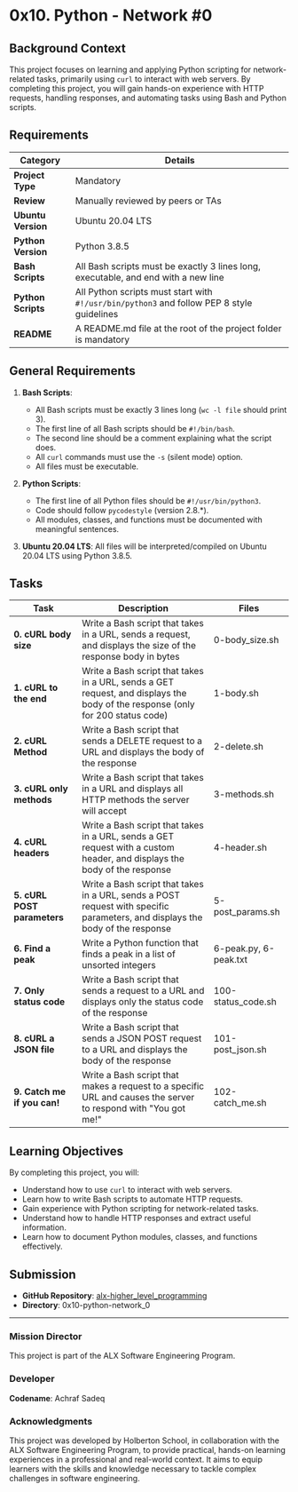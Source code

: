 # 0x10. Python - Network #0

## Background Context

This project focuses on learning and applying Python scripting for network-related tasks, primarily using `curl` to interact with web servers. By completing this project, you will gain hands-on experience with HTTP requests, handling responses, and automating tasks using Bash and Python scripts.

## Requirements

| Category         | Details |
|------------------|---------|
| **Project Type** | Mandatory |
| **Review**       | Manually reviewed by peers or TAs |
| **Ubuntu Version** | Ubuntu 20.04 LTS |
| **Python Version** | Python 3.8.5 |
| **Bash Scripts** | All Bash scripts must be exactly 3 lines long, executable, and end with a new line |
| **Python Scripts** | All Python scripts must start with `#!/usr/bin/python3` and follow PEP 8 style guidelines |
| **README**       | A README.md file at the root of the project folder is mandatory |

## General Requirements

1. **Bash Scripts**: 
   - All Bash scripts must be exactly 3 lines long (`wc -l file` should print 3).
   - The first line of all Bash scripts should be `#!/bin/bash`.
   - The second line should be a comment explaining what the script does.
   - All `curl` commands must use the `-s` (silent mode) option.
   - All files must be executable.

2. **Python Scripts**:
   - The first line of all Python files should be `#!/usr/bin/python3`.
   - Code should follow `pycodestyle` (version 2.8.*).
   - All modules, classes, and functions must be documented with meaningful sentences.

3. **Ubuntu 20.04 LTS**: All files will be interpreted/compiled on Ubuntu 20.04 LTS using Python 3.8.5.

## Tasks

| Task                          | Description                                  | Files                         |
|-------------------------------|----------------------------------------------|-------------------------------|
| **0. cURL body size**         | Write a Bash script that takes in a URL, sends a request, and displays the size of the response body in bytes | 0-body_size.sh |
| **1. cURL to the end**        | Write a Bash script that takes in a URL, sends a GET request, and displays the body of the response (only for 200 status code) | 1-body.sh |
| **2. cURL Method**            | Write a Bash script that sends a DELETE request to a URL and displays the body of the response | 2-delete.sh |
| **3. cURL only methods**      | Write a Bash script that takes in a URL and displays all HTTP methods the server will accept | 3-methods.sh |
| **4. cURL headers**           | Write a Bash script that takes in a URL, sends a GET request with a custom header, and displays the body of the response | 4-header.sh |
| **5. cURL POST parameters**   | Write a Bash script that takes in a URL, sends a POST request with specific parameters, and displays the body of the response | 5-post_params.sh |
| **6. Find a peak**            | Write a Python function that finds a peak in a list of unsorted integers | 6-peak.py, 6-peak.txt |
| **7. Only status code**       | Write a Bash script that sends a request to a URL and displays only the status code of the response | 100-status_code.sh |
| **8. cURL a JSON file**       | Write a Bash script that sends a JSON POST request to a URL and displays the body of the response | 101-post_json.sh |
| **9. Catch me if you can!**   | Write a Bash script that makes a request to a specific URL and causes the server to respond with "You got me!" | 102-catch_me.sh |

## Learning Objectives

By completing this project, you will:

- Understand how to use `curl` to interact with web servers.
- Learn how to write Bash scripts to automate HTTP requests.
- Gain experience with Python scripting for network-related tasks.
- Understand how to handle HTTP responses and extract useful information.
- Learn how to document Python modules, classes, and functions effectively.

## Submission

- **GitHub Repository**: [alx-higher_level_programming](https://github.com/Achrafsadeq/alx-higher_level_programming)
- **Directory**: 0x10-python-network_0

---

### Mission Director

This project is part of the ALX Software Engineering Program.

### Developer

**Codename**: Achraf Sadeq

### Acknowledgments

This project was developed by Holberton School, in collaboration with the ALX Software Engineering Program, to provide practical, hands-on learning experiences in a professional and real-world context. It aims to equip learners with the skills and knowledge necessary to tackle complex challenges in software engineering.
